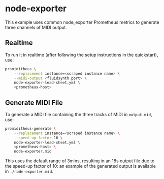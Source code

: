 # node-exporter

This example uses common node_exporter Prometheus metrics to generate three channels of MIDI
output.

## Realtime

To run it in realtime (after following the setup instructions in the quickstart), use:

```sh
promiditheus \
    --replacement instance=<scraped instance name> \
    --midi-output <fluidsynth port> \
    node-exporter-lead-sheet.yml \
    <prometheus-host>
```

## Generate MIDI File

To generate a MIDI file containing the three tracks of MIDI in `output.mid`, use:

```sh
promiditheus-generate \
    --replacement instance=<scraped instance name> \
    --speed-up-factor 10 \
    node-exporter-lead-sheet.yml \
    <prometheus-host> \
    node-exporter.mid
```

This uses the default range of 3mins, resulting in an 18s output file due to the speed-up factor of
10: an example of the generated output is available in `./node-exporter.mid`.
